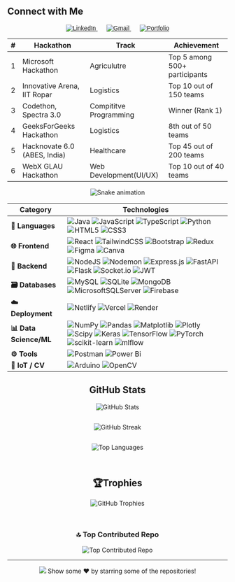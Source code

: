 ## Connect with Me

<p align="center" style="font-family: Arial, sans-serif;">
  <a href="https://linkedin.com/in/sahil--chaudhary" target="_blank" rel="noopener noreferrer" style="margin: 0 10px;">
    <img src="https://img.shields.io/badge/LinkedIn-%230077B5.svg?style=for-the-badge&logo=linkedin&logoColor=white" alt="LinkedIn" />
  </a>
  <a href="mailto:sahil.chaudhary7721@gmail.com" style="margin: 0 10px;">
    <img src="https://img.shields.io/badge/Gmail-D14836?style=for-the-badge&logo=gmail&logoColor=white" alt="Gmail" />
  </a>
  <a href="https://port-folio-flax-six.vercel.app/" target="_blank" rel="noopener noreferrer" style="margin: 0 10px;">
    <img src="https://img.shields.io/badge/Portfolio-000000?style=for-the-badge&logo=About.me&logoColor=white" alt="Portfolio" />
  </a>
</p>


<table align="center">
  <thead>
    <tr>
      <th>#</th>
      <th>Hackathon</th>
      <th>Track</th>
      <th>Achievement</th>
    </tr>
  </thead>
  <tbody>
    <tr>
      <td>1</td>
      <td>Microsoft Hackathon</td>
      <td>Agriculutre</td>
      <td>Top 5 among 500+ participants</td>
    </tr>
    <tr>
      <td>2</td>
      <td>Innovative Arena, IIT Ropar</td>
      <td>Logistics</td>
      <td>Top 10 out of 150 teams</td>
    </tr>
    <tr>
      <td>3</td>
      <td>Codethon, Spectra 3.0</td>
      <td>Compititve Programming</td>
      <td>Winner (Rank 1)</td>
    </tr>
    <tr>
      <td>4</td>
      <td>GeeksForGeeks Hackathon</td>
      <td>Logistics</td>
      <td>8th out of 50 teams</td>
    </tr>
    <tr>
      <td>5</td>
      <td>Hacknovate 6.0 (ABES, India)</td>
      <td>Healthcare</td>
      <td>Top 45 out of 200 teams</td>
    </tr>
    <tr>
      <td>6</td>
      <td>WebX GLAU Hackathon</td>
      <td>Web Development(UI/UX)</td>
      <td>Top 10 out of 40 teams</td>
    </tr>
  </tbody>
</table>


<div align="center">
  <img src="https://profile-readme-generator.com/assets/snake.svg" alt="Snake animation" />
</div>


| **Category**               | **Technologies** |
|---------------------------|------------------|
| **🚀 Languages**          | ![Java](https://img.shields.io/badge/java-%23ED8B00.svg?style=for-the-badge&logo=openjdk&logoColor=white) ![JavaScript](https://img.shields.io/badge/javascript-%23323330.svg?style=for-the-badge&logo=javascript&logoColor=%23F7DF1E) ![TypeScript](https://img.shields.io/badge/typescript-%23007ACC.svg?style=for-the-badge&logo=typescript&logoColor=white) ![Python](https://img.shields.io/badge/python-3670A0?style=for-the-badge&logo=python&logoColor=ffdd54) ![HTML5](https://img.shields.io/badge/html5-%23E34F26.svg?style=for-the-badge&logo=html5&logoColor=white) ![CSS3](https://img.shields.io/badge/css3-%231572B6.svg?style=for-the-badge&logo=css3&logoColor=white) |
| **🌐 Frontend**           | ![React](https://img.shields.io/badge/react-%2361DAFB.svg?style=for-the-badge&logo=react&logoColor=black) ![TailwindCSS](https://img.shields.io/badge/tailwindcss-%2338B2AC.svg?style=for-the-badge&logo=tailwind-css&logoColor=white) ![Bootstrap](https://img.shields.io/badge/bootstrap-%238511FA.svg?style=for-the-badge&logo=bootstrap&logoColor=white) ![Redux](https://img.shields.io/badge/redux-%23593d88.svg?style=for-the-badge&logo=redux&logoColor=white) ![Figma](https://img.shields.io/badge/figma-%23F24E1E.svg?style=for-the-badge&logo=figma&logoColor=white) ![Canva](https://img.shields.io/badge/Canva-%2300C4CC.svg?style=for-the-badge&logo=Canva&logoColor=white) |
| **🔧 Backend**            | ![NodeJS](https://img.shields.io/badge/node.js-6DA55F?style=for-the-badge&logo=node.js&logoColor=white) ![Nodemon](https://img.shields.io/badge/NODEMON-%23323330.svg?style=for-the-badge&logo=nodemon&logoColor=%BBDEAD) ![Express.js](https://img.shields.io/badge/express.js-%23404d59.svg?style=for-the-badge&logo=express&logoColor=%2361DAFB) ![FastAPI](https://img.shields.io/badge/FastAPI-005571?style=for-the-badge&logo=fastapi) ![Flask](https://img.shields.io/badge/flask-%23000.svg?style=for-the-badge&logo=flask&logoColor=white) ![Socket.io](https://img.shields.io/badge/Socket.io-black?style=for-the-badge&logo=socket.io&badgeColor=010101) ![JWT](https://img.shields.io/badge/JWT-black?style=for-the-badge&logo=JSON%20web%20tokens) |
| **🗃️ Databases**         | ![MySQL](https://img.shields.io/badge/mysql-4479A1.svg?style=for-the-badge&logo=mysql&logoColor=white) ![SQLite](https://img.shields.io/badge/sqlite-%2307405e.svg?style=for-the-badge&logo=sqlite&logoColor=white) ![MongoDB](https://img.shields.io/badge/MongoDB-%234ea94b.svg?style=for-the-badge&logo=mongodb&logoColor=white) ![MicrosoftSQLServer](https://img.shields.io/badge/Microsoft%20SQL%20Server-CC2927?style=for-the-badge&logo=microsoft%20sql%20server&logoColor=white) ![Firebase](https://img.shields.io/badge/firebase-%23039BE5.svg?style=for-the-badge&logo=firebase) |
| **☁️ Deployment**         | ![Netlify](https://img.shields.io/badge/netlify-%23000000.svg?style=for-the-badge&logo=netlify&logoColor=#00C7B7) ![Vercel](https://img.shields.io/badge/vercel-%23000000.svg?style=for-the-badge&logo=vercel&logoColor=white) ![Render](https://img.shields.io/badge/Render-%46E3B7.svg?style=for-the-badge&logo=render&logoColor=white) |
| **📊 Data Science/ML**   | ![NumPy](https://img.shields.io/badge/numpy-%23013243.svg?style=for-the-badge&logo=numpy&logoColor=white) ![Pandas](https://img.shields.io/badge/pandas-%23150458.svg?style=for-the-badge&logo=pandas&logoColor=white) ![Matplotlib](https://img.shields.io/badge/Matplotlib-%23ffffff.svg?style=for-the-badge&logo=Matplotlib&logoColor=black) ![Plotly](https://img.shields.io/badge/Plotly-%233F4F75.svg?style=for-the-badge&logo=plotly&logoColor=white) ![Scipy](https://img.shields.io/badge/SciPy-%230C55A5.svg?style=for-the-badge&logo=scipy&logoColor=%white) ![Keras](https://img.shields.io/badge/Keras-%23D00000.svg?style=for-the-badge&logo=Keras&logoColor=white) ![TensorFlow](https://img.shields.io/badge/TensorFlow-%23FF6F00.svg?style=for-the-badge&logo=TensorFlow&logoColor=white) ![PyTorch](https://img.shields.io/badge/PyTorch-%23EE4C2C.svg?style=for-the-badge&logo=PyTorch&logoColor=white) ![scikit-learn](https://img.shields.io/badge/scikit--learn-%23F7931E.svg?style=for-the-badge&logo=scikit-learn&logoColor=white) ![mlflow](https://img.shields.io/badge/mlflow-%23d9ead3.svg?style=for-the-badge&logo=numpy&logoColor=blue) |
| **⚙️ Tools**              | ![Postman](https://img.shields.io/badge/Postman-FF6C37?style=for-the-badge&logo=postman&logoColor=white) ![Power Bi](https://img.shields.io/badge/power_bi-F2C811?style=for-the-badge&logo=powerbi&logoColor=black) |
| **🔌 IoT / CV**           | ![Arduino](https://img.shields.io/badge/-Arduino-00979D?style=for-the-badge&logo=Arduino&logoColor=white) ![OpenCV](https://img.shields.io/badge/opencv-%23white.svg?style=for-the-badge&logo=opencv&logoColor=white) |


<h2 align="center">GitHub Stats</h2>

<div align="center">

  <img src="https://github-readme-stats.vercel.app/api?username=Sahil073&theme=dark&hide_border=false&include_all_commits=true&count_private=false" alt="GitHub Stats" style="margin-bottom: 15px;" /><br />

  <img src="https://nirzak-streak-stats.vercel.app/?user=Sahil073&theme=dark&hide_border=false" alt="GitHub Streak" style="margin-bottom: 15px;" /><br />

  <img src="https://github-readme-stats.vercel.app/api/top-langs/?username=Sahil073&theme=dark&hide_border=false&include_all_commits=true&count_private=false&layout=compact" alt="Top Languages" style="margin-bottom: 30px;" /><br />

  <h2>🏆Trophies</h2>
  <img src="https://github-profile-trophy.vercel.app/?username=Sahil073&theme=shades-of-purple&no-frame=false&no-bg=true&margin-w=4" alt="GitHub Trophies" style="margin-bottom: 30px;" /><br />

<div align="center">


  <h3>🔝 Top Contributed Repo</h3>
  <img src="https://github-contributor-stats.vercel.app/api?username=Sahil073&limit=5&theme=dark&combine_all_yearly_contributions=true" alt="Top Contributed Repo" />

</div>

---
[![](https://visitcount.itsvg.in/api?id=Sahil073&icon=2&color=1)](https://visitcount.itsvg.in)
                                                                            Show some  ❤️  by starring some of the repositories!

<!-- Proudly created with GPRM ( https://gprm.itsvg.in ) -->
